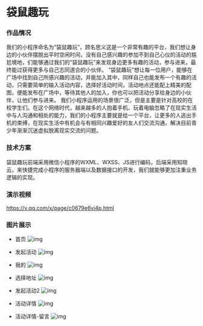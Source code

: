 # 袋鼠趣玩

### 作品情况
我们的小程序命名为“袋鼠趣玩”，顾名思义这是一个非常有趣的平台，我们想让身边的小伙伴摆脱出平时空闲时间，没有自己感兴趣的参加不到自己心仪的活动的尴尬境地，们能够通过我们的“袋鼠趣玩”来发现身边更多有趣的活动，参与进来，最终能过获得更多与自己志同道合的小伙伴。
 “袋鼠趣玩”想让每一位用户，能够在广场中找到自己所感兴趣的活动，并能加入其中，同样自己也能发布一个有趣的活动，只需要简单的输入活动内容，选择好活动时间，活动地点还能配上精美的配图，便能发布在广场中，等待其他人的加入，你也可以把活动分享给身边的小伙伴，让他们参与进来。
我们小程序运用的场景很广泛，但是主要是针对高校的在校学生们。在这个网络时代，越来越多的人抱着手机、玩着电脑忽略了在现实生活中与人沟通和相处的能力，我们的小程序主要就是给一个平台，让更多的人逃出手机的束缚，在现实生活中有机会与有相同兴趣爱好的友人们交流沟通，解决目前青少年渐渐沉迷虚拟脱离现实交流的问题。

### 技术方案
袋鼠趣玩前端采用微信小程序的WXML、WXSS、JS进行编码，后端采用知晓云，来快捷完成小程序的服务器端以及数据接口的开发，我们就能够更加注重业务逻辑的实现。

### 演示视频
https://v.qq.com/x/page/c0679e6vi4p.html
### 图片展示
- 首页
![img](https://github.com/Teoluo/ToPlay/blob/master/screenshots/1.PNG)

- 发起活动
![img](https://github.com/Teoluo/ToPlay/blob/master/screenshots/3.PNG)

- 我的
![img](https://github.com/Teoluo/ToPlay/blob/master/screenshots/4.PNG)

- 选择地址
![img](https://github.com/Teoluo/ToPlay/blob/master/screenshots/5.PNG)

- 发起活动2
![img](https://github.com/Teoluo/ToPlay/blob/master/screenshots/6.PNG)

- 活动详情
![img](https://github.com/Teoluo/ToPlay/blob/master/screenshots/2.PNG)

- 活动详情-留言
![img](https://github.com/Teoluo/ToPlay/blob/master/screenshots/7.PNG)
